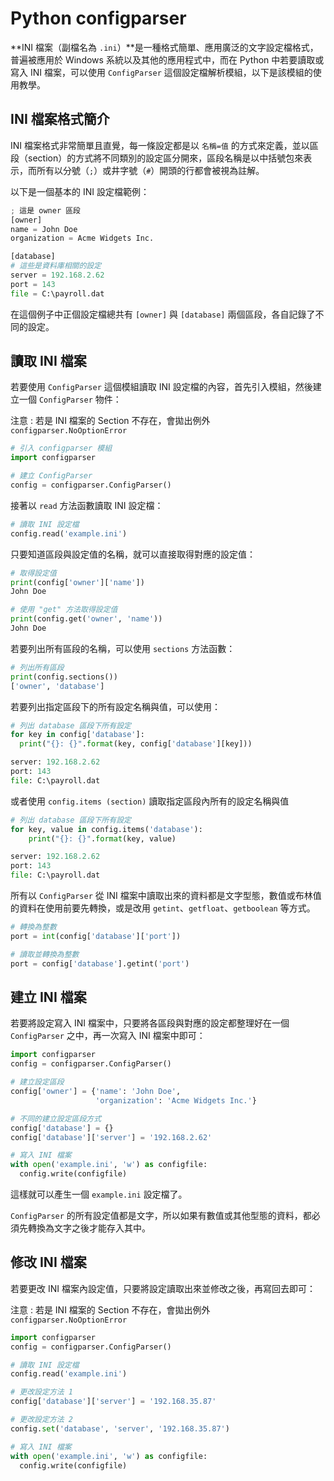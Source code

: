 # Python configparser



**INI 檔案（副檔名為 `.ini`）**是一種格式簡單、應用廣泛的文字設定檔格式，普遍被應用於 Windows 系統以及其他的應用程式中，而在 Python 中若要讀取或寫入 INI 檔案，可以使用 `ConfigParser` 這個設定檔解析模組，以下是該模組的使用教學。



## INI 檔案格式簡介

INI 檔案格式非常簡單且直覺，每一條設定都是以 `名稱=值` 的方式來定義，並以區段（section）的方式將不同類別的設定區分開來，區段名稱是以中括號包來表示，而所有以分號（`;`）或井字號（`#`）開頭的行都會被視為註解。

以下是一個基本的 INI 設定檔範例：

```python
; 這是 owner 區段
[owner]
name = John Doe
organization = Acme Widgets Inc.

[database]
# 這些是資料庫相關的設定
server = 192.168.2.62
port = 143
file = C:\payroll.dat
```

在這個例子中正個設定檔總共有 `[owner]` 與 `[database]` 兩個區段，各自記錄了不同的設定。



## 讀取 INI 檔案

若要使用 `ConfigParser` 這個模組讀取 INI 設定檔的內容，首先引入模組，然後建立一個 `ConfigParser` 物件：

注意 : 若是 INI 檔案的 Section 不存在，會拋出例外 `configparser.NoOptionError`

```python
# 引入 configparser 模組
import configparser

# 建立 ConfigParser
config = configparser.ConfigParser()
```

接著以 `read` 方法函數讀取 INI 設定檔：

```python
# 讀取 INI 設定檔
config.read('example.ini')
```

只要知道區段與設定值的名稱，就可以直接取得對應的設定值：

```python
# 取得設定值
print(config['owner']['name'])
John Doe

# 使用 "get" 方法取得設定值
print(config.get('owner', 'name'))
John Doe
```

若要列出所有區段的名稱，可以使用 `sections` 方法函數：

```python
# 列出所有區段
print(config.sections())
['owner', 'database']
```

若要列出指定區段下的所有設定名稱與值，可以使用：

```python
# 列出 database 區段下所有設定
for key in config['database']:
  print("{}: {}".format(key, config['database'][key]))

server: 192.168.2.62
port: 143
file: C:\payroll.dat
```

或者使用 `config.items (section)` 讀取指定區段內所有的設定名稱與值

~~~python
# 列出 database 區段下所有設定
for key, value in config.items('database'):
    print("{}: {}".format(key, value)

server: 192.168.2.62
port: 143
file: C:\payroll.dat          
~~~

所有以 `ConfigParser` 從 INI 檔案中讀取出來的資料都是文字型態，數值或布林值的資料在使用前要先轉換，或是改用 `getint`、`getfloat`、`getboolean` 等方式。

```python
# 轉換為整數
port = int(config['database']['port'])

# 讀取並轉換為整數
port = config['database'].getint('port')
```



## 建立 INI 檔案

若要將設定寫入 INI 檔案中，只要將各區段與對應的設定都整理好在一個 `ConfigParser` 之中，再一次寫入 INI 檔案中即可：

```python
import configparser
config = configparser.ConfigParser()

# 建立設定區段
config['owner'] = {'name': 'John Doe',
                   'organization': 'Acme Widgets Inc.'}

# 不同的建立設定區段方式
config['database'] = {}
config['database']['server'] = '192.168.2.62'

# 寫入 INI 檔案
with open('example.ini', 'w') as configfile:
  config.write(configfile)
```

這樣就可以產生一個 `example.ini` 設定檔了。

`ConfigParser` 的所有設定值都是文字，所以如果有數值或其他型態的資料，都必須先轉換為文字之後才能存入其中。



## 修改 INI 檔案

若要更改 INI 檔案內設定值，只要將設定讀取出來並修改之後，再寫回去即可：

注意 : 若是 INI 檔案的 Section 不存在，會拋出例外 `configparser.NoOptionError`

```python
import configparser
config = configparser.ConfigParser()

# 讀取 INI 設定檔
config.read('example.ini')

# 更改設定方法 1
config['database']['server'] = '192.168.35.87'

# 更改設定方法 2
config.set('database', 'server', '192.168.35.87')

# 寫入 INI 檔案
with open('example.ini', 'w') as configfile:
  config.write(configfile)
```